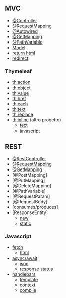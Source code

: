## MVC
- [@Controller](https://github.com/nxingram/spring-boot-java/blob/2f34ff529847c8ee6737da6fabe61e9a4eb04420/Spring-Boot-Tutorial-base/src/main/java/com/nx/springtutorial/mvc/MvcCtrl.java#L14)
- [@RequestMapping](https://github.com/nxingram/spring-boot-java/blob/2f34ff529847c8ee6737da6fabe61e9a4eb04420/Spring-Boot-Tutorial-base/src/main/java/com/nx/springtutorial/mvc/MvcCtrl.java#L15)
- [@Autowired](https://github.com/nxingram/spring-boot-java/blob/2f34ff529847c8ee6737da6fabe61e9a4eb04420/Spring-Boot-Tutorial-base/src/main/java/com/nx/springtutorial/mvc/MvcCtrl.java#L24)
- [@GetMapping](https://github.com/nxingram/spring-boot-java/blob/2f34ff529847c8ee6737da6fabe61e9a4eb04420/Spring-Boot-Tutorial-base/src/main/java/com/nx/springtutorial/mvc/MvcCtrl.java#L28)
- [@PathVariable](https://github.com/nxingram/spring-boot-java/blob/2f34ff529847c8ee6737da6fabe61e9a4eb04420/Spring-Boot-Tutorial-base/src/main/java/com/nx/springtutorial/mvc/MvcCtrl.java#L42)
- [Model](https://github.com/nxingram/spring-boot-java/blob/2f34ff529847c8ee6737da6fabe61e9a4eb04420/Spring-Boot-Tutorial-base/src/main/java/com/nx/springtutorial/mvc/MvcCtrl.java#L29-L33)
- [return html](https://github.com/nxingram/spring-boot-java/blob/2f34ff529847c8ee6737da6fabe61e9a4eb04420/Spring-Boot-Tutorial-base/src/main/java/com/nx/springtutorial/mvc/MvcCtrl.java#L36)
- [redirect](https://github.com/nxingram/spring-boot-java/blob/2f34ff529847c8ee6737da6fabe61e9a4eb04420/Spring-Boot-Tutorial-base/src/main/java/com/nx/springtutorial/mvc/MvcCtrl.java#L65)
### Thymeleaf
- [th:action](https://github.com/nxingram/spring-boot-java/blob/668f04247168e1c4f1cdc1c1d2fb98621a80fed0/Spring-Boot-Tutorial-base/src/main/resources/templates/studente-form.html#L13)
- [th:object](https://github.com/nxingram/spring-boot-java/blob/668f04247168e1c4f1cdc1c1d2fb98621a80fed0/Spring-Boot-Tutorial-base/src/main/resources/templates/studente-form.html#L13)
- [th:value](https://github.com/nxingram/spring-boot-java/blob/668f04247168e1c4f1cdc1c1d2fb98621a80fed0/Spring-Boot-Tutorial-base/src/main/resources/templates/studente-form.html#L16)
- [th:href](https://github.com/nxingram/spring-boot-java/blob/668f04247168e1c4f1cdc1c1d2fb98621a80fed0/Spring-Boot-Tutorial-base/src/main/resources/templates/mvc.html#L14)
- [th:each](https://github.com/nxingram/spring-boot-java/blob/668f04247168e1c4f1cdc1c1d2fb98621a80fed0/Spring-Boot-Tutorial-base/src/main/resources/templates/mvc.html#L28)
- [th:text](https://github.com/nxingram/spring-boot-java/blob/668f04247168e1c4f1cdc1c1d2fb98621a80fed0/Spring-Boot-Tutorial-base/src/main/resources/templates/mvc.html#L29)
- [th:replace](https://github.com/nxingram/spring-boot-java/blob/668f04247168e1c4f1cdc1c1d2fb98621a80fed0/Spring-Boot-Tutorial-base/src/main/resources/templates/mvc.html#L6)
- [th:inline](https://github.com/nxingram/spring-boot-java/blob/0c1ac527db6c546037fe4f57d8a8b682db35e95d/Spring-Boot-Mvc-Http-Session/src/main/resources/templates/index.html#L24) (altro progetto) 
  - [text](https://github.com/nxingram/spring-boot-java/blob/0c1ac527db6c546037fe4f57d8a8b682db35e95d/Spring-Boot-Mvc-Http-Session/src/main/resources/templates/index.html#L24) 
  - [javascript](https://github.com/nxingram/spring-boot-java/blob/0c1ac527db6c546037fe4f57d8a8b682db35e95d/Spring-Boot-Mvc-Http-Session/src/main/resources/templates/index.html#L34)
## REST
- [@RestController](https://github.com/nxingram/spring-boot-java/blob/6e10d34edb986e899b54ba73beca9b862f3ebd79/Spring-Boot-Tutorial-base/src/main/java/com/nx/springtutorial/rest/StudenteCtrl.java#L23)
- [@RequestMapping](https://github.com/nxingram/spring-boot-java/blob/6e10d34edb986e899b54ba73beca9b862f3ebd79/Spring-Boot-Tutorial-base/src/main/java/com/nx/springtutorial/rest/StudenteCtrl.java#L24)
- [@GetMapping](https://github.com/nxingram/spring-boot-java/blob/6e10d34edb986e899b54ba73beca9b862f3ebd79/Spring-Boot-Tutorial-base/src/main/java/com/nx/springtutorial/rest/StudenteCtrl.java#L31)
- [@PostMapping]
- [@PutMapping]
- [@DeleteMapping]
- [@PathVariable]
- [@RequestParam]
- [@RequestBody]
- [consumes/produces]
- [ResponseEntity]
  - [new](https://github.com/nxingram/spring-boot-java/blob/6e10d34edb986e899b54ba73beca9b862f3ebd79/Spring-Boot-Tutorial-base/src/main/java/com/nx/springtutorial/rest/StudenteCtrl.java#L47)
  - [static](https://github.com/nxingram/spring-boot-java/blob/6e10d34edb986e899b54ba73beca9b862f3ebd79/Spring-Boot-Tutorial-base/src/main/java/com/nx/springtutorial/rest/StudenteCtrl.java#L96) 
### Javascript
- [fetch](https://github.com/nxingram/spring-boot-java/blob/main/Spring-Boot-Tutorial-base/src/main/resources/static/js/rest.js)
  - [html](https://github.com/nxingram/spring-boot-java/blob/main/Spring-Boot-Tutorial-base/src/main/resources/static/rest.html)
- [async/await](https://github.com/nxingram/spring-boot-java/blob/a87798d9fb0f9422da1e10cc5df154b84bcf7e00/Spring-Boot-Tutorial-base/src/main/resources/static/async-await.html#L57-L63)
  - [json](https://github.com/nxingram/spring-boot-java/blob/a87798d9fb0f9422da1e10cc5df154b84bcf7e00/Spring-Boot-Tutorial-base/src/main/resources/static/async-await.html#L63)
  - [response status](https://github.com/nxingram/spring-boot-java/blob/a87798d9fb0f9422da1e10cc5df154b84bcf7e00/Spring-Boot-Tutorial-base/src/main/resources/static/async-await.html#L135-L138) 
- [handlebars](https://github.com/nxingram/spring-boot-java/blob/main/Spring-Boot-Tutorial-base/src/main/resources/static/handlebars-rest.html)
  - [template](https://github.com/nxingram/spring-boot-java/blob/a87798d9fb0f9422da1e10cc5df154b84bcf7e00/Spring-Boot-Tutorial-base/src/main/resources/static/handlebars-rest.html#L41)
  - [context](https://github.com/nxingram/spring-boot-java/blob/a87798d9fb0f9422da1e10cc5df154b84bcf7e00/Spring-Boot-Tutorial-base/src/main/resources/static/handlebars-rest.html#L82)
  - [compile](https://github.com/nxingram/spring-boot-java/blob/a87798d9fb0f9422da1e10cc5df154b84bcf7e00/Spring-Boot-Tutorial-base/src/main/resources/static/handlebars-rest.html#L99-L100) 
